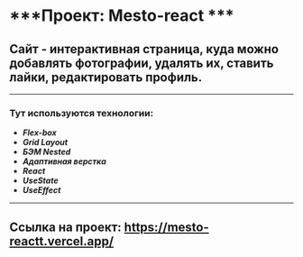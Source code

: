 #  ***Проект: Mesto-react ***

## Сайт - интерактивная страница, куда можно добавлять фотографии, удалять их, ставить лайки, редактировать профиль.

___
### **Тут используются технологии:**
+ ***Flex-box***
+ ***Grid Layout***
+ ***БЭМ Nested***
+ ***Адаптивная верстка***
+ ***React***
+ ***UseState***
+ ***UseEffect***
___

## Cсылка на проект: **https://mesto-reactt.vercel.app/**
